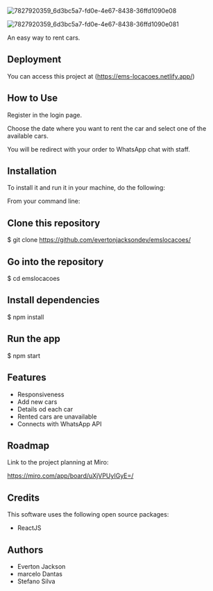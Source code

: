 ![7827920359_6d3bc5a7-fd0e-4e67-8438-36ffd1090e08](https://user-images.githubusercontent.com/102061145/195967218-c2c8d75f-1e83-4103-ad8e-de73fafa0a82.png)


![7827920359_6d3bc5a7-fd0e-4e67-8438-36ffd1090e081](https://user-images.githubusercontent.com/102061145/195967447-df924d9d-5111-49a7-80a6-50effd619008.png)

An easy way to rent cars.




## Deployment

You can access this project at (https://ems-locacoes.netlify.app/)



## How to Use
Register in the login page.

Choose the date where you want to rent the car and select one of the available cars.

You will be redirect with your order to WhatsApp chat with staff.


## Installation

To install it and run it in your machine, do the following:

From your command line:

## Clone this repository
$ git clone https://github.com/evertonjacksondev/emslocacoes/

## Go into the repository
$ cd emslocacoes

## Install dependencies
$ npm install

## Run the app
$ npm start

    
## Features

- Responsiveness
- Add new cars
- Details od each car
- Rented cars are unavailable
- Connects with WhatsApp API


## Roadmap

Link to the project planning at Miro:

https://miro.com/app/board/uXjVPUyIGyE=/


## Credits
This software uses the following open source packages:

- ReactJS


## Authors


- Everton Jackson
- marcelo Dantas
- Stefano Silva
